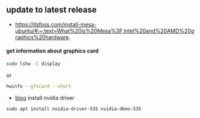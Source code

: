 ## update to latest release
- https://itsfoss.com/install-mesa-ubuntu/#:~:text=What%20is%20Mesa%3F,Intel%20and%20AMD%20graphics%20hardware.

#### get information about graphics card
```sh
sudo lshw -C display
```
or
```sh
hwinfo --gfxcard --short
```
- [blog](https://www.cyberciti.biz/faq/ubuntu-linux-install-nvidia-driver-latest-proprietary-driver/)
install nvidia driver
```sh
sudo apt install nvidia-driver-535 nvidia-dkms-535
```